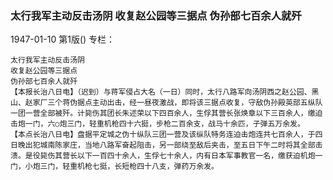 ### 太行我军主动反击汤阴  收复赵公园等三据点  伪孙部七百余人就歼

1947-01-10
第1版()
专栏：

    太行我军主动反击汤阴
    收复赵公园等三据点
    伪孙部七百余人就歼
    【本报长治八日电】（迟到）与蒋军侵占大名（一日）同时，太行八路军向汤阴西之赵公园、黑山、赵家厂三个蒋伪据点主动出击，经一昼夜激战，即将该三据点收复，守敌伪孙殿英部五纵队一团一营全部被歼。计毙伤其团长朱述荣以下四百余人，生俘其营长张焕章以下三百余人，缴迫击炮一门，六○炮三门，轻重机枪四十六挺，步枪二百余支，战马十余匹，子弹五万余发。
    【本点长治八日电】盘据平定城之伪十纵队三团一营及该纵队特务连迫击炮连共七百余人，于四日晚出犯城南陈家庄，当地八路军奋起阻击，另一部绕至敌后夹击，至五日下午二时将其全部击溃。是役毙伤其营长以下一百四十余人，生俘七十余人，内有日本军事教官一名，缴获迫机炮一门，小炮三门，轻重机枪七挺，长短枪四十八支，弹药万余发。
